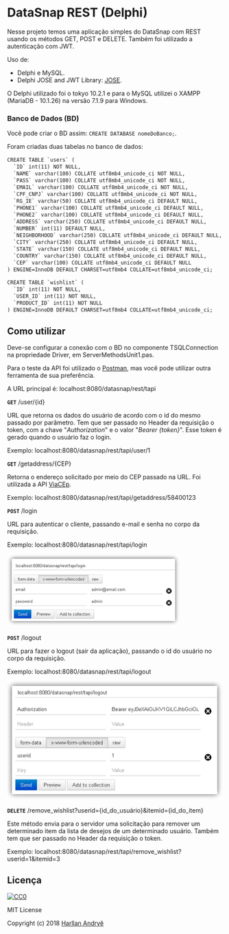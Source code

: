 # DataSnap REST (Delphi)

Nesse projeto temos uma aplicação simples do DataSnap com REST usando os métodos GET, POST e DELETE. Também foi utilizado a autenticação com JWT.

Uso de:
* Delphi e MySQL.
* Delphi JOSE and JWT Library: [JOSE](https://github.com/paolo-rossi/delphi-jose-jwt).

O Delphi utilizado foi o tokyo 10.2.1 e para o MySQL utilizei o XAMPP (MariaDB - 10.1.26) na versão 7.1.9 para Windows.

### Banco de Dados (BD)

Você pode criar o BD assim: `CREATE DATABASE nomeDoBanco;`.

Foram criadas duas tabelas no banco de dados:

```
CREATE TABLE `users` (
  `ID` int(11) NOT NULL,
  `NAME` varchar(100) COLLATE utf8mb4_unicode_ci NOT NULL,
  `PASS` varchar(100) COLLATE utf8mb4_unicode_ci NOT NULL,
  `EMAIL` varchar(100) COLLATE utf8mb4_unicode_ci NOT NULL,
  `CPF_CNPJ` varchar(100) COLLATE utf8mb4_unicode_ci NOT NULL,
  `RG_IE` varchar(50) COLLATE utf8mb4_unicode_ci DEFAULT NULL,
  `PHONE1` varchar(100) COLLATE utf8mb4_unicode_ci DEFAULT NULL,
  `PHONE2` varchar(100) COLLATE utf8mb4_unicode_ci DEFAULT NULL,
  `ADDRESS` varchar(250) COLLATE utf8mb4_unicode_ci DEFAULT NULL,
  `NUMBER` int(11) DEFAULT NULL,
  `NEIGHBORHOOD` varchar(250) COLLATE utf8mb4_unicode_ci DEFAULT NULL,
  `CITY` varchar(250) COLLATE utf8mb4_unicode_ci DEFAULT NULL,
  `STATE` varchar(150) COLLATE utf8mb4_unicode_ci DEFAULT NULL,
  `COUNTRY` varchar(150) COLLATE utf8mb4_unicode_ci DEFAULT NULL,
  `CEP` varchar(100) COLLATE utf8mb4_unicode_ci DEFAULT NULL
) ENGINE=InnoDB DEFAULT CHARSET=utf8mb4 COLLATE=utf8mb4_unicode_ci;
```

```
CREATE TABLE `wishlist` (
  `ID` int(11) NOT NULL,
  `USER_ID` int(11) NOT NULL,
  `PRODUCT_ID` int(11) NOT NULL
) ENGINE=InnoDB DEFAULT CHARSET=utf8mb4 COLLATE=utf8mb4_unicode_ci;
```


## Como utilizar

Deve-se configurar a conexão com o BD no componente TSQLConnection na propriedade Driver, em ServerMethodsUnit1.pas.

Para o teste da API foi utilizado o [Postman](https://www.getpostman.com/), mas você pode utilizar outra ferramenta de sua preferência.

A URL principal é: localhost:8080/datasnap/rest/tapi


**`GET`** /user/{id}

URL que retorna os dados do usuário de acordo com o id do mesmo passado por parâmetro.
Tem que ser passado no Header da requisição o token, com a chave "*Authorization*" e o valor "*Bearer {token}*". Esse token é gerado quando o usuário faz o login.

Exemplo: localhost:8080/datasnap/rest/tapi/user/1

**`GET`** /getaddress/{CEP}

Retorna o endereço solicitado por meio do CEP passado na URL. Foi utilizada a API [ViaCEp](https://viacep.com.br/).

Exemplo: localhost:8080/datasnap/rest/tapi/getaddress/58400123


**`POST`** /login

URL para autenticar o cliente, passando e-mail e senha no corpo da requisição.

Exemplo: localhost:8080/datasnap/rest/tapi/login

<img src="images/api_login.png" style="align:center; width:80%;" />

**`POST`** /logout

URL para fazer o logout (sair da aplicação), passando o id do usuário no corpo da requisição.

Exemplo: localhost:8080/datasnap/rest/tapi/logout

![url logout](images/api_logout.png)


**`DELETE`** /remove_wishlist?userid={id_do_usuário}&itemid={id_do_item}

Este método envia para o servidor uma solicitação para remover um determinado item da lista de desejos de um determinado usuário.
Também tem que ser passado no Header da requisição o token.

Exemplo: localhost:8080/datasnap/rest/tapi/remove_wishlist?userid=1&itemid=3


## Licença

[![CC0](https://i.creativecommons.org/l/by-nc-sa/4.0/88x31.png)](https://creativecommons.org/licenses/by-nc-sa/4.0/)

MIT License

Copyright (c) 2018 [Harllan Andryê](https://github.com/HarllanAndrye)

